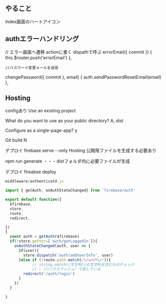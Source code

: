 ## やること
Index画面のハートアイコン


## authエラーハンドリング
  // エラー画面へ遷移
  actionに書く dispathで呼ぶ
  errorEmail({ commit }) {
    this.$router.push('errorEmail')
  },

    //パスワード変更メールを送信
  changePassword({ commit }, email) {
    auth.sendPasswordResetEmail(email)
  },


## Hosting

configあり
Use an existing project

What do you want to use as your public directory?
A, dist

Configure as a single-page-app?
y

Git build
N

デプロイ
firebase serve --only Hosting
公開用ファイルを生成する必要あり

npm run generate
・・・distフォルダ内に必要ファイルが生成

デプロイ
fireabse deploy


~~~js
middleware/authenticatd.js

import { getAuth, onAuthStateChanged} from 'firebase/auth'

export default function({
  $firebase,
  store,
  route,
  redirect,

})
{
  const auth = getAuth($firebase)
  if(!store.getters['auth/getLoggedIn']){
    onAuthStateChanged(auth, user => {
      if(user){
        store.dispatch('auth/addUserInfo', user)
      }else if (!route.path.match(/\/auth\//)){
            // string.match(/文字列/)の文字列を含むかのチェック
            // \（バックスラッシュ）で逃している
        redirect('/auth/login')
      }
    })
  }

}
~~~













